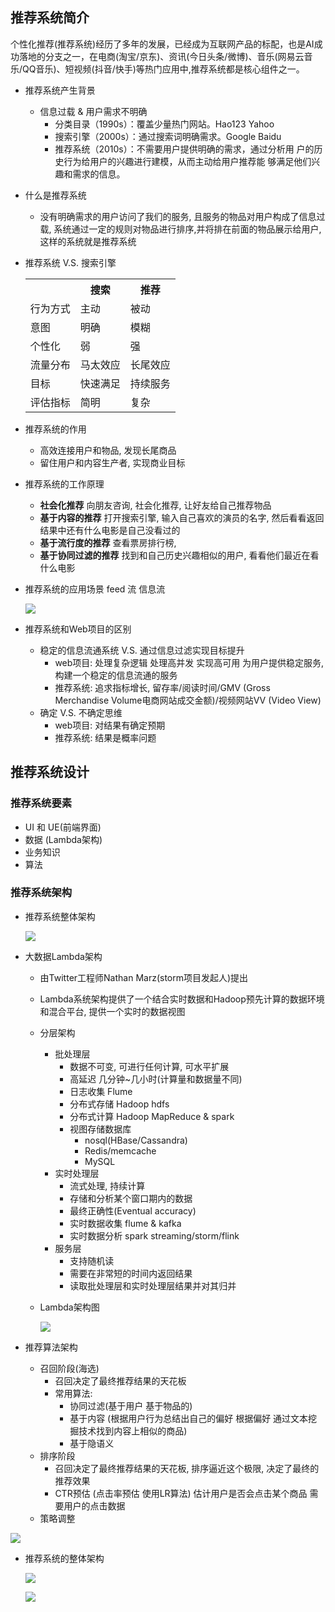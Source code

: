 ## 推荐系统简介

 个性化推荐(推荐系统)经历了多年的发展，已经成为互联网产品的标配，也是AI成功落地的分支之一，在电商(淘宝/京东)、资讯(今日头条/微博)、音乐(网易云音乐/QQ音乐)、短视频(抖音/快手)等热门应用中,推荐系统都是核心组件之一。

- 推荐系统产生背景

  - 信息过载 & 用户需求不明确
    - 分类⽬录（1990s）：覆盖少量热门⽹站。Hao123 Yahoo
    - 搜索引擎（2000s）：通过搜索词明确需求。Google Baidu
    - 推荐系统（2010s）：不需要⽤户提供明确的需求，通过分析⽤
      户的历史⾏为给⽤户的兴趣进⾏建模，从⽽主动给⽤户推荐能
      够满⾜他们兴趣和需求的信息。

- 什么是推荐系统

  - 没有明确需求的用户访问了我们的服务, 且服务的物品对用户构成了信息过载, 系统通过一定的规则对物品进行排序,并将排在前面的物品展示给用户,这样的系统就是推荐系统

- 推荐系统 V.S. 搜索引擎

  <table>
    <tr>
      <th></th>
      <th>搜索</th>
      <th>推荐</th>
    </tr>
    <tr>
      <td> 行为方式 </td>
      <td> 主动 </td>
      <td> 被动 </td>
    </tr>
    <tr>
      <td> 意图 </td>
      <td> 明确 </td>
      <td> 模糊 </td>
    </tr>
    <tr>
      <td> 个性化 </td>
      <td> 弱 </td>
      <td> 强 </td>
    </tr>
    <tr>
      <td> 流量分布 </td>
      <td> 马太效应 </td>
      <td> 长尾效应 </td>
    </tr>
    <tr>
      <td> 目标 </td>
      <td> 快速满足  </td>
      <td> 持续服务 </td>
    </tr>
    <tr>
      <td> 评估指标 </td>
      <td> 简明 </td>
      <td> 复杂 </td>
    </tr>
  </table>

- 推荐系统的作用

  - 高效连接用户和物品, 发现长尾商品
  - 留住用户和内容生产者, 实现商业目标

- 推荐系统的工作原理

  - **社会化推荐** 向朋友咨询, 社会化推荐, 让好友给自己推荐物品
  - **基于内容的推荐** 打开搜索引擎, 输入自己喜欢的演员的名字, 然后看看返回结果中还有什么电影是自己没看过的
  - **基于流行度的推荐** 查看票房排行榜, 
  - **基于协同过滤的推荐** 找到和自己历史兴趣相似的用户, 看看他们最近在看什么电影

- 推荐系统的应用场景 feed 流 信息流 

  ![](./img/recommend1.png)

- 推荐系统和Web项目的区别

  - 稳定的信息流通系统 V.S. 通过信息过滤实现目标提升 
    - web项目: 处理复杂逻辑 处理高并发 实现高可用 为用户提供稳定服务, 构建一个稳定的信息流通的服务
    - 推荐系统: 追求指标增长, 留存率/阅读时间/GMV (Gross Merchandise Volume电商网站成交金额)/视频网站VV (Video View)
  - 确定 V.S. 不确定思维
    - web项目: 对结果有确定预期
    - 推荐系统: 结果是概率问题

## 推荐系统设计

### 推荐系统要素

- UI 和 UE(前端界面)
- 数据 (Lambda架构)
- 业务知识
- 算法

### 推荐系统架构

- 推荐系统整体架构

    ![](./img/%E6%8E%A8%E8%8D%90%E6%B5%81%E7%A8%8B.png)

- 大数据Lambda架构

    - 由Twitter工程师Nathan Marz(storm项目发起人)提出

    - Lambda系统架构提供了一个结合实时数据和Hadoop预先计算的数据环境和混合平台, 提供一个实时的数据视图

    - 分层架构

        - 批处理层
            - 数据不可变, 可进行任何计算, 可水平扩展
            - 高延迟  几分钟~几小时(计算量和数据量不同)
            - 日志收集 Flume
            - 分布式存储 Hadoop hdfs
            - 分布式计算 Hadoop MapReduce & spark
            - 视图存储数据库
                - nosql(HBase/Cassandra)
                - Redis/memcache
                - MySQL
        - 实时处理层
            - 流式处理, 持续计算
            - 存储和分析某个窗口期内的数据
            - 最终正确性(Eventual accuracy)
            - 实时数据收集 flume & kafka
            - 实时数据分析  spark streaming/storm/flink
        - 服务层
            - 支持随机读
            - 需要在非常短的时间内返回结果
            - 读取批处理层和实时处理层结果并对其归并

    - Lambda架构图

        ![](./img/lambda3.png)

- 推荐算法架构

    - 召回阶段(海选)
        - 召回决定了最终推荐结果的天花板
        - 常用算法:
            - 协同过滤(基于用户 基于物品的)
            - 基于内容 (根据用户行为总结出自己的偏好 根据偏好 通过文本挖掘技术找到内容上相似的商品)
            - 基于隐语义
    - 排序阶段
        - 召回决定了最终推荐结果的天花板, 排序逼近这个极限, 决定了最终的推荐效果
        - CTR预估 (点击率预估 使用LR算法)  估计用户是否会点击某个商品 需要用户的点击数据
    - 策略调整

![](./img/recommend7.jpeg)

- 推荐系统的整体架构

    ![](./img/rs%E5%9F%BA%E7%A1%80%E4%B8%9A%E5%8A%A1%E6%9E%B6%E6%9E%84.png)

    ![](./img/rs%E5%9F%BA%E7%A1%80%E6%8A%80%E6%9C%AF%E6%9E%B6%E6%9E%84.png)